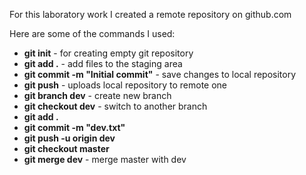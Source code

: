 For this laboratory work I created a remote repository on github.com

Here are some of the commands I used:

* **git init** - for creating empty git repository
* **git add .** - add files to the staging area
* **git commit -m "Initial commit"** - save changes to local repository
* **git push** - uploads local repository to remote one
* **git branch dev** - create new branch
* **git checkout dev** - switch to another branch
* **git add .**
* **git commit -m "dev.txt"**
* **git push -u origin dev**
* **git checkout master**
* **git merge dev** - merge master with dev